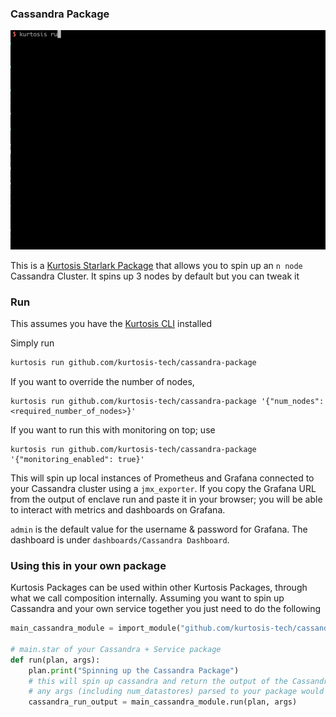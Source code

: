 ### Cassandra Package

![Run of the Cassandra Package](/run.gif)

This is a [Kurtosis Starlark Package](https://docs.kurtosis.com/explanations/starlark) that allows you to spin up an `n node` Cassandra Cluster. It spins
up 3 nodes by default but you can tweak it

### Run

This assumes you have the [Kurtosis CLI](https://docs.kurtosis.com/cli) installed

Simply run

```bash
kurtosis run github.com/kurtosis-tech/cassandra-package
```

If you want to override the number of nodes,

```
kurtosis run github.com/kurtosis-tech/cassandra-package '{"num_nodes": <required_number_of_nodes>}'
```

If you want to run this with monitoring on top; use

```
kurtosis run github.com/kurtosis-tech/cassandra-package '{"monitoring_enabled": true}'
```

This will spin up local instances of Prometheus and Grafana connected to your Cassandra cluster using a `jmx_exporter`. If you copy the Grafana URL from the output of
enclave run and paste it in your browser; you will be able to interact with metrics and dashboards on Grafana.

`admin` is the default value for the username & password for Grafana. The dashboard is under `dashboards/Cassandra Dashboard`.

### Using this in your own package

Kurtosis Packages can be used within other Kurtosis Packages, through what we call composition internally. Assuming you want to spin up Cassandra and your own service
together you just need to do the following

```py
main_cassandra_module = import_module("github.com/kurtosis-tech/cassandra-package/main.star")

# main.star of your Cassandra + Service package
def run(plan, args):
    plan.print("Spinning up the Cassandra Package")
    # this will spin up cassandra and return the output of the Cassandra package [cassandra-node-0 .. casandra-node-n]
    # any args (including num_datastores) parsed to your package would get passed down to the Cassandra Package
    cassandra_run_output = main_cassandra_module.run(plan, args)
```